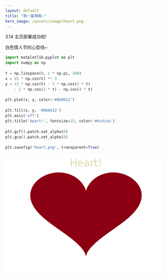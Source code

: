 ```yaml
---
layout: default
title: "第一篇博客~"
hero_image: /assets/image/heart.png
---
```


3.14 主页部署成功啦!

白色情人节的心型线~

```python
import matplotlib.pyplot as plt
import numpy as np

t = np.linspace(0, 2 * np.pi, 100)
x = 15 * np.sin(t) ** 3
y = 13 * np.cos(t) - 5 * np.cos(2 * t)
    - 2 * np.cos(3 * t) - np.cos(4 * t)

plt.plot(x, y, color='#8b0012')

plt.fill(x, y, '#8b0012')
plt.axis('off')
plt.title('Heart!', fontsize=25, color='#dcdcaa')

plt.gcf().patch.set_alpha(0)
plt.gca().patch.set_alpha(0)

plt.savefig('heart.png', transparent=True)
```

<div class="image-container">
    <img src="/assets/image/heart.png" alt="Heart Shape" />
</div>



